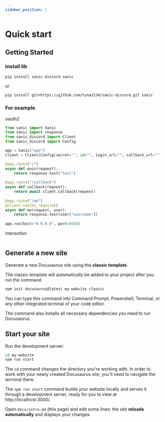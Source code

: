 ```yaml
---
sidebar_position: 1
---
```


# Quick start

## Getting Started

### install lib

```bash
pip install sanic-discord sanic
```

or

```bash
pip install git+https://github.com/tuna2134/sanic-discord.git sanic
```

### For example

oauth2

```py
from sanic import Sanic
from sanic import response
from sanic_discord import Client
from sanic_discord import Config

app = Sanic("app")
client = Client(Config(secret="", id="", login_url="", callback_url="", redirect_url="/me"))

@app.route("/")
async def main(request):
    return response.text("test")
    
@app.route("/callback")
async def callback(request):
    return await client.callback(request)
    
@app.route("/me")
@client.oauth2_require()
async def me(request, user):
    return response.text(user["username"])
    
app.run(host="0.0.0.0", port=8080)
```

interaction

```python
```

## Generate a new site

Generate a new Docusaurus site using the **classic template**.

The classic template will automatically be added to your project after you run the command:

```bash
npm init docusaurus@latest my-website classic
```

You can type this command into Command Prompt, Powershell, Terminal, or any other integrated terminal of your code editor.

The command also installs all necessary dependencies you need to run Docusaurus.

## Start your site

Run the development server:

```bash
cd my-website
npm run start
```

The `cd` command changes the directory you're working with. In order to work with your newly created Docusaurus site, you'll need to navigate the terminal there.

The `npm run start` command builds your website locally and serves it through a development server, ready for you to view at http://localhost:3000/.

Open `docs/intro.md` (this page) and edit some lines: the site **reloads automatically** and displays your changes.
